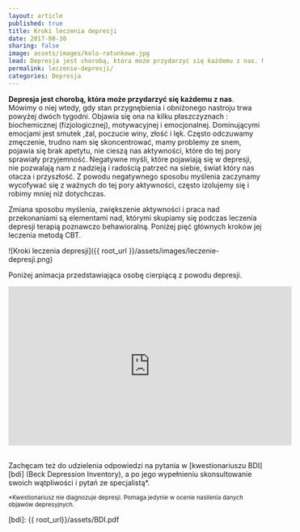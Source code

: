 ```yaml
---
layout: article
published: true
title: Kroki leczenia depresji
date: 2017-08-30
sharing: false
image: assets/images/kolo-ratunkowe.jpg
lead: Depresja jest chorobą, która może przydarzyć się każdemu z nas. Mówimy o niej wtedy, gdy stan przygnębienia i obniżonego nastroju trwa powyżej dwóch tygodni
permalink: leczenie-depresji/
categories: Depresja
---
```


**Depresja jest chorobą, która może przydarzyć się każdemu z nas**. Mówimy o niej wtedy, gdy stan przygnębienia i obniżonego
nastroju trwa powyżej dwóch tygodni. Objawia się ona na kilku płaszczyznach : biochemicznej (fizjologicznej), motywacyjnej
i emocjonalnej. Dominującymi emocjami jest smutek ,żal, poczucie winy, złość i lęk.  Często odczuwamy zmęczenie, trudno 
nam się skoncentrować, mamy problemy ze snem, pojawia się brak apetytu, nie cieszą nas aktywności, które do tej pory sprawiały 
przyjemność.  Negatywne myśli, które pojawiają się w depresji, nie pozwalają nam z nadzieją i radością patrzeć na siebie, 
świat który nas otacza i przyszłość.  Z powodu negatywnego sposobu myślenia zaczynamy wycofywać się z ważnych do tej pory 
aktywności, często izolujemy się i robimy mniej niż dotychczas. 

Zmiana sposobu myślenia, zwiększenie aktywności i praca nad przekonaniami  są elementami nad, którymi skupiamy się podczas 
leczenia depresji terapią poznawczo behawioralną. Poniżej pięć głównych kroków jej leczenia metodą CBT.

![Kroki leczenia depresji]({{ root_url }}/assets/images/leczenie-depresji.png)

Poniżej animacja przedstawiająca osobę cierpiącą z powodu depresji.

<iframe width="560" height="315" src="https://www.youtube-nocookie.com/embed/d6_8eLGW9hg?rel=0" frameborder="0" allowfullscreen></iframe>

<br>Zachęcam też do udzielenia odpowiedzi na pytania w [kwestionariuszu BDI][bdi] (Beck Depression Inventory), a po jego wypełnieniu 
skonsultowanie swoich wątpliwości i pytań ze specjalistą*.

<span style="font-size: smaller">*Kwestionariusz nie diagnozuje depresji. Pomaga jedynie w ocenie nasilenia danych objawów depresyjnych.</span>

[bdi]: {{ root_url}}/assets/BDI.pdf
